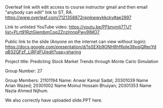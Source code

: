 Overleaf link with edit access to course instructor gmail and then email "anybody can edit" link to ST, RA.
https://www.overleaf.com/7121358872npnkwwvkkcky#ae2897

Link to unlisted YouTube video:
https://youtu.be/PFbnymIi7TU?list=PLrt91RztGiembmCoq2ZnzlmnpPwv9IMO7

Public link to the slide (Anyone on the internet can view without login):
https://docs.google.com/presentation/d/1sSEXb9ONH8hf6qIe38xqjQRecYdqB32QFzF_LiRFdFU/edit?usp=sharing

Project title:
Predicting Stock Market Trends through Monte Carlo Simulation

Group Number:
27

Group Members:
21101194 Name: Anwar Kamal Sadat;
20301039 Name Arian Wazed;
20301002 Name Moinul Hossain Bhuiyan;
20301353 Name Nazia Ahmed Nijhum.


We also correctly have uploaded slide.PPT here.
